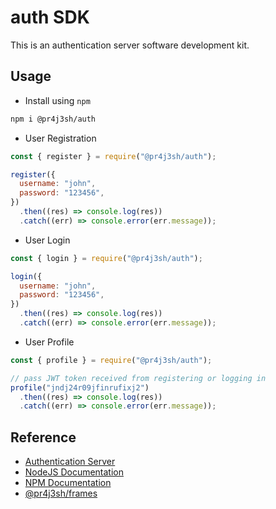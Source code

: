 # auth SDK

This is an authentication server software development kit.

## Usage

- Install using `npm`

```bash
npm i @pr4j3sh/auth
```

- User Registration

```js
const { register } = require("@pr4j3sh/auth");

register({
  username: "john",
  password: "123456",
})
  .then((res) => console.log(res))
  .catch((err) => console.error(err.message));
```

- User Login

```js
const { login } = require("@pr4j3sh/auth");

login({
  username: "john",
  password: "123456",
})
  .then((res) => console.log(res))
  .catch((err) => console.error(err.message));
```

- User Profile

```js
const { profile } = require("@pr4j3sh/auth");

// pass JWT token received from registering or logging in
profile("jndj24r09jfinrufixj2")
  .then((res) => console.log(res))
  .catch((err) => console.error(err.message));
```

## Reference

- [Authentication Server](https://pr4j3sh-auth.up.railway.app/)
- [NodeJS Documentation](https://nodejs.org/en/learn/getting-started/introduction-to-nodejs)
- [NPM Documentation](https://docs.npmjs.com/)
- [@pr4j3sh/frames](https://pr4j3sh.github.io/frames/)
